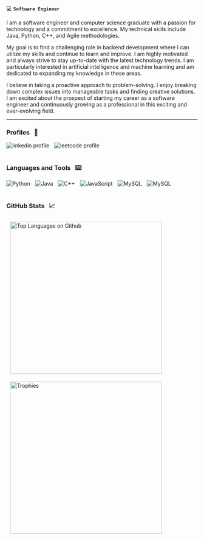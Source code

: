 :computer: **`Software Engineer`**

I am a software engineer and computer science graduate with a passion for technology and a commitment to excellence. My technical skills include Java, Python, C++, and Agile methodologies.

My goal is to find a challenging role in backend development where I can utilize my skills and continue to learn and improve. I am highly motivated and always strive to stay up-to-date with the latest technology trends. I am particularly interested in artificial intelligence and machine learning and am dedicated to expanding my knowledge in these areas.

I believe in taking a proactive approach to problem-solving. I enjoy breaking down complex issues into manageable tasks and finding creative solutions. I am excited about the prospect of starting my career as a software engineer and continuously growing as a professional in this exciting and ever-evolving field.

***

### Profiles &nbsp; :bust_in_silhouette:

<p>
  <a href="https://www.linkedin.com/in/jacob-kerames/">
    <img align="left" alt="linkedin profile" title="Connect on LinkedIn" width="auto" style="padding-right:10px;" src="https://img.shields.io/badge/LinkedIn-blue?style=for-the-badge&logo=linkedin&logoColor=white"/></a>
  <a href="https://leetcode.com/JacobKerames/">
    <img align="left" alt="leetcode profile" title="View My LeetCode Profile" width="auto" style="padding-right:10px;" src="https://img.shields.io/badge/LeetCode-000000?style=for-the-badge&logo=LeetCode&logoColor=#d16c06"/></a>
</p>
<br>

#

### Languages and Tools &nbsp; :keyboard:

<p>
  <picture>
    <img align="left" alt="Python" width="auto" style="padding-right:10px;" src="https://img.shields.io/badge/Python-3776AB?style=for-the-badge&logo=python&logoColor=white"/>
  </picture>
  <picture>
    <img align="left" alt="Java" width="auto" style="padding-right:10px;" src="https://img.shields.io/badge/Java-ED8B00?style=for-the-badge&logo=java&logoColor=white"/>
  </picture>
  <picture>
    <img align="left" alt="C++" width="auto" style="padding-right:10px;" src="https://img.shields.io/badge/C%2B%2B-00599C?style=for-the-badge&logo=c%2B%2B&logoColor=white" />
  </picture>
  <picture>
    <img align="left" alt="JavaScript" width="auto" style="padding-right:10px;" src="https://img.shields.io/badge/javascript-%23323330.svg?style=for-the-badge&logo=javascript&logoColor=%23F7DF1E"/>
  </picture>
  <picture>
    <img align="left" alt="MySQL" width="auto" style="padding-right:10px;" src="https://img.shields.io/badge/mysql-%2300f.svg?style=for-the-badge&logo=mysql&logoColor=white"/>
  </picture>
  <picture>
    <img align="left" alt="MySQL" width="auto" style="padding-right:10px;" src="https://img.shields.io/badge/sqlite-%2307405e.svg?style=for-the-badge&logo=sqlite&logoColor=white"/>
  </picture>
</p>
<br>

#

### GitHub Stats &nbsp; :chart_with_upwards_trend:
<div>
 <div>
   <picture>
     <img align="left" alt="Top Languages on Github" width="400" style="padding:10px;" src="https://github-readme-stats-git-masterrstaa-rickstaa.vercel.app/api/top-langs/?username=JacobKerames&layout=compact&theme=github_dark&card_width=auto&langs_count=6"/>
   </picture>
 </div>
 &nbsp;
 <div>
   <picture>
     <img align="left" alt="Trophies" width="400" style="padding:10px;" src="https://github-readme-stats-git-masterrstaa-rickstaa.vercel.app/api?username=JacobKerames&theme=github_dark&show_icons=true&hide_title=true&count_private=true&include_all_commits=true"/>
   </picture>
 </div>
</div>
